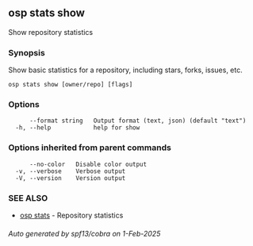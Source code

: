 ## osp stats show

Show repository statistics

### Synopsis

Show basic statistics for a repository, including stars, forks, issues, etc.

```
osp stats show [owner/repo] [flags]
```

### Options

```
      --format string   Output format (text, json) (default "text")
  -h, --help            help for show
```

### Options inherited from parent commands

```
      --no-color   Disable color output
  -v, --verbose    Verbose output
  -V, --version    Version output
```

### SEE ALSO

* [osp stats](osp_stats.md)	 - Repository statistics

###### Auto generated by spf13/cobra on 1-Feb-2025
